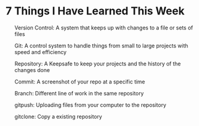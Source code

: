 <h1 id="this-is-a-heading">7 Things I Have Learned This Week </h1> 
<ul> 




Version Control: A system that keeps up with changes to a file or sets of files

Git: A control system to handle things from small to large projects with speed and efficiency

Repository: A Keepsafe to keep your projects and the history of the changes done

Commit: A screenshot of your repo at a specific time 

Branch: Different line of work in the same repository

gitpush: Uploading files from your computer to the repository

gitclone: Copy a existing repository